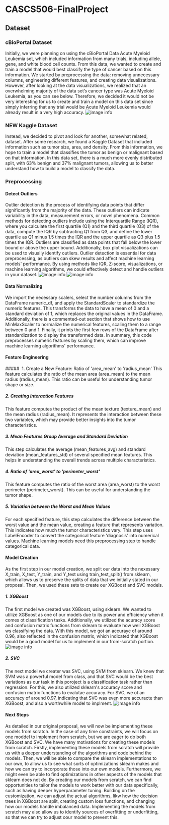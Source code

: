 # CASCS506-FinalProject

## Dataset 
### cBioPortal Dataset

Initially, we were planning on using the cBioPortal Data Acute Myeloid Leukemia set, which included information from many trials, including allele, gene, and white blood cell counts. From this data, we wanted to create and train a model that would best classify the type of cancer based on this information. We started by preprocessing the data: removing unnecessary columns, engineering different features, and creating data visualizations. However, after looking at the data visualizations, we realized that an overwhelming majority of the data set’s cancer type was Acute Myeloid Leukemia, as you can see below. Therefore, we decided it would not be very interesting for us to create and train a model on this data set since simply inferring that any trial would be Acute Myeloid Leukemia would already result in a very high accuracy. 
![image info](./image/cancerTypes.png)

### NEW Kaggle Dataset

Instead, we decided to pivot and look for another, somewhat related, dataset. After some research, we found a Kaggle Dataset that included information such as tumor size, area, and density. From this information, we hope to train a model that classifies the tumor as benign or malignant based on that information. In this data set, there is a much more evenly distributed split, with 63% benign and 37% malignant tumors, allowing us to better understand how to build a model to classify the data. 


### Preprocessing

#### Detect Outliers
Outlier detection is the process of identifying data points that differ significantly from the majority of the data. These outliers can indicate variability in the data, measurement errors, or novel phenomena. Common methods for detecting outliers include using the Interquartile Range (IQR), where you calculate the first quartile (Q1) and the third quartile (Q3) of the data, compute the IQR by subtracting Q1 from Q3, and define the lower quartile as Q1 minus 1.5 times the IQR and the upper quartile as Q3 plus 1.5 times the IQR. Outliers are classified as data points that fall below the lower bound or above the upper bound. Additionally, box plot visualizations can be used to visually identify outliers. Outlier detection is essential for data preprocessing, as outliers can skew results and affect machine learning models' performance. By using methods like IQR, Z-score, visualizations, or machine learning algorithms, we could effectively detect and handle outliers in your dataset.
![image info](./image/areaMeanB4.png)
![image info](./image/areaMeanAfter.png)

#### Data Normalizing
We import the necessary scalers, select the number columns from the DataFrame numeric_df, and apply the StandardScaler to standardize the numeric features. This transforms the data to have a mean of 0 and a standard deviation of 1, which replaces the original values in the DataFrame. Additionally, there is a commented-out section that shows how to use MinMaxScaler to normalize the numerical features, scaling them to a range between 0 and 1. Finally, it prints the first few rows of the DataFrame after standardization to display the transformed data. In summary, this code preprocesses numeric features by scaling them, which can improve machine learning algorithms' performance.

#### Feature Engineering
#####  1. Create a New Feature: Ratio of 'area_mean' to 'radius_mean'
This feature calculates the ratio of the mean area (area_mean) to the mean radius (radius_mean). This ratio can be useful for understanding tumor shape or size.

##### 2. Creating Interaction Features
This feature computes the product of the mean texture (texture_mean) and the mean radius (radius_mean). It represents the interaction between these two variables, which may provide better insights into the tumor characteristics.

##### 3. Mean Features Group Average and Standard Deviation
This step calculates the average (mean_features_avg) and standard deviation (mean_features_std) of several specified mean features. This helps in understanding the overall trends across multiple characteristics.

##### 4. Ratio of 'area_worst' to 'perimeter_worst'
This feature computes the ratio of the worst area (area_worst) to the worst perimeter (perimeter_worst). This can be useful for understanding the tumor shape.

##### 5. Variation between the Worst and Mean Values
For each specified feature, this step calculates the difference between the worst value and the mean value, creating a feature that represents variation. This indicates how much the tumor characteristics vary. This step uses LabelEncoder to convert the categorical feature 'diagnosis' into numerical values. Machine learning models need this preprocessing step to handle categorical data.

#### Model Creation
As the first step in our model creation, we split our data into the nexessary X_train, X_test, Y_train, and Y_test using train_test_split() from sklearn, which allows us to preserve the splits of data that we initially stated in our proposal. Then, we used these sets to create our XGBoost and SVC models.

##### 1. XGBoost
The first model we created was XGBoost, using sklearn. We wanted to utilize XGBoost as one of our models due to its power and efficiency when it comes ot classification tasks. Additionally, we utilized the acuracy score and confusion matrix functions from sklearn to evaluate how well XGBoost ws classifying the data. With this model, we got an accurayc of around 0.96, also reflected in the confusion matrix, which indicated that XGBoost would be a good model for us to implement in our from-scratch portion.
![image info](./image/xgboostMatrix.png)

##### 2. SVC
The next model we creater was SVC, using SVM from sklearn. We knew that SVM was a powerful model from class, and that SVC would be the best variations as our task in this poroject is a classification task rather than regression. For this, we also utilized sklearn's accuracy score and confusion matrix functions to evalutae accuracy. For SVC, we ot an accuracy of around 0.97, indicating that SVC was even more accuracte than XGBoost, and also a worthwhile model to implment.
![image info](./image/svmMatrix.png)

#### Next Steps
As detailed in our original proposal, we will now be implementing these models from scratch. In the case of any time constraints, we will focus on one moddel to implement from scratch, but we are eager to do both XGBoost and SVC. We have many motivations for creating these models from scratch. Firstly, implementing these models from scratch will provide us with a deeper understanding of the algorithms and code behind the models. Then, we will be able to compare the sklearn implementations to our own, to allow us to see what sorts of optimizations sklearn makes and how we can try to incorporate those into our own models. Furthermore, we might even be able to find optimizations in other aspects of the models that sklearn does not do. By creating our models from scratch, we can find opportunities to tailor the models to work better with our data specifically, such as having deeper hyperparameter tuning. Building on the customization, we can adjust the actual algorithms, likw how the decision trees in XGBoost are split, creating custom loss functions, and changing how our models handle imbalanced data. Implementing the models from scratch may also allow us to identify sources of overfitting or underfitting, so that we can try to adjust oour model to prevent this. 
